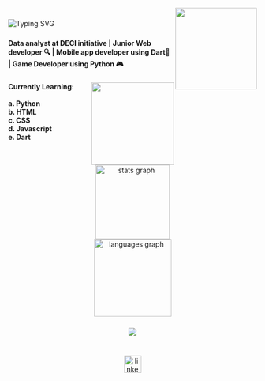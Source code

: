 <br clear="both">

<img align="right" height="165" src="https://media2.giphy.com/avatars/HeyAutoHQ/DgfrJNR8oUyv.gif"  />

###

<p align="left">
  <img src="https://readme-typing-svg.demolab.com?font=Fira+Code&size=24&pause=1000&color=F79400&width=435&lines=Hi+%F0%9F%91%8B!+I'm+Yaseen+Saeed" alt="Typing SVG" />
</p>

###

<h4 align="left">Data analyst at DECI initiative |  Junior Web developer 🔍 |  Mobile app developer  using Dart📱 |  Game Developer using Python 🎮</h4>

###

<img align="right" height="167" src="https://i.pinimg.com/originals/d4/81/f3/d481f3c72e283309071f79e01b05c06d.gif"  />

###

<h4 align="left">Currently Learning:<br><br>a. Python<br>b. HTML<br>c. CSS<br>d. Javascript<br>e. Dart</h4>

###

<br clear="both">

<div align="center">
  <img src="https://github-readme-stats.vercel.app/api?username=Yaseen-Saeed123&hide_title=false&hide_rank=false&show_icons=true&include_all_commits=true&count_private=true&disable_animations=false&theme=dracula&locale=en&hide_border=false" height="150" alt="stats graph" /> <br>
  <img src="https://github-readme-stats.vercel.app/api/top-langs?username=Yaseen-Saeed123&locale=en&hide_title=false&layout=compact&card_width=320&langs_count=5&theme=dracula&hide_border=false" height="157" alt="languages graph"  />
</div>

###

<div align="center">
  <img src="https://visitor-badge.laobi.icu/badge?page_id=Yaseen-Saeed123.Yaseen-Saeed123&left_text=Current%20Profile%20Viewers"  />
</div>

###

<br clear="both">

<div align="center">
  <a href="https://www.linkedin.com/in/yassen-saeed-5965a435a/" target="_blank">
    <img src="https://img.shields.io/static/v1?message=LinkedIn&logo=linkedin&label=&color=0077B5&logoColor=white&labelColor=&style=for-the-badge" height="35" alt="linkedin logo"  />
  </a>
</div>

###
